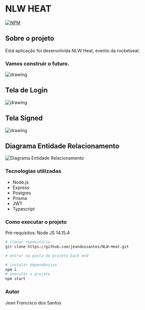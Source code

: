 # NLW HEAT

[![NPM](https://img.shields.io/npm/l/react)](https://github.com/jeandossantos/NLW-Heat/blob/master/LICENSE) 
## Sobre o projeto

Está aplicação foi desenvolvida NLW Heat, evento da rocketseat.

### Vamos construir o futuro.
<img src="https://github.com/jeandossantos/assets/blob/master/nlw%20Heat/NLWHEAT%20-%201400x900.png" alt="drawing"/>

## Tela de Login

<img src="https://github.com/jeandossantos/assets/blob/master/nlw%20Heat/login.png" alt="drawing"/>

## Tela Signed
<img src="https://github.com/jeandossantos/assets/blob/master/nlw%20Heat/signed.png" alt="drawing"/>


## Diagrama Entidade Relacionamento

![Diagrama Entidade Relacionamento](https://github.com/jeandossantos/assets/blob/master/nlw6/Untitled%20Diagram.png)

### Tecnologias utilizadas

- Node.js
- Express
- Postgres
- Prisma
- JWT
- Typescript

### Como executar o projeto

Pré-requisitos: Node JS 14.15.4

```bash
# clonar repositório
git clone https://github.com/jeandossantos/NLW-Heat.git

# entrar na pasta do projeto back end

# instalar dependências
npm i
# executar o projeto
npm start
```

### Autor

Jean Francisco dos Santos
